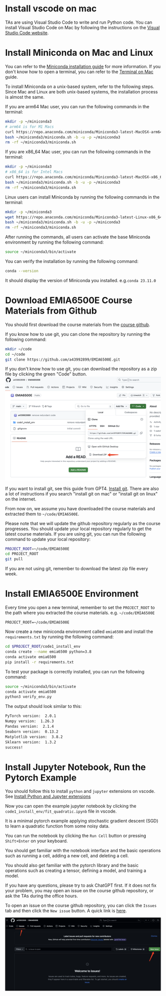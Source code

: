 # Install vscode on mac
TAs are using Visual Studio Code to write and run Python code.
You can install Visual Studio Code on Mac by following the instructions on the [Visual Studio Code website](https://code.visualstudio.com/docs/setup/mac).

# Install Miniconda on Mac and Linux
You can refer to the [Miniconda installation guide](https://docs.anaconda.com/free/miniconda/) for more information.
If you don't know how to open a terminal, you can refer to the [Terminal on Mac](https://www.howtogeek.com/682770/how-to-open-the-terminal-on-a-mac/) guide.

To install Miniconda on a unix-based system, refer to the following steps. Since Mac and Linux are both unix-based systems, the installation process is almost the same.

If you are arm64 Mac user, you can run the following commands in the terminal:
```bash
mkdir -p ~/miniconda3
# arm64 is for M1 Macs
curl https://repo.anaconda.com/miniconda/Miniconda3-latest-MacOSX-arm64.sh -o ~/miniconda3/miniconda.sh
bash ~/miniconda3/miniconda.sh -b -u -p ~/miniconda3
rm -rf ~/miniconda3/miniconda.sh
```

If you are x86_64 Mac user, you can run the following commands in the terminal:
```bash
mkdir -p ~/miniconda3
# x86_64 is for Intel Macs
curl https://repo.anaconda.com/miniconda/Miniconda3-latest-MacOSX-x86_64.sh -o ~/miniconda3/miniconda.sh
bash ~/miniconda3/miniconda.sh -b -u -p ~/miniconda3
rm -rf ~/miniconda3/miniconda.sh
```

Linux users can install Miniconda by running the following commands in the terminal:
```bash
mkdir -p ~/miniconda3
wget https://repo.anaconda.com/miniconda/Miniconda3-latest-Linux-x86_64.sh -O ~/miniconda3/miniconda.sh
bash ~/miniconda3/miniconda.sh -b -u -p ~/miniconda3
rm -rf ~/miniconda3/miniconda.sh
```

After running the commands, all users can activate the base Miniconda environment by running the following command:
```bash
source ~/miniconda3/bin/activate
```

You can verify the installation by running the following command:
```bash
conda --version
```
It should display the version of Miniconda you installed. e.g.`conda 23.11.0`

# Download EMIA6500E Course Materials from Github
You should first download the course materials from the [course github](https://github.com/a43992899/EMIA6500E/tree/main).

If you know how to use git, you can clone the repository by running the following command:
```bash
mkdir ~/code
cd ~/code
git clone https://github.com/a43992899/EMIA6500E.git
```

If you don't know how to use git, you can download the repository as a zip file by clicking the green "Code" button.
![Download github material](assets/install_on_mac_and_linux.1.png)

If you want to install git, see this guide from GPT4. [Install git](https://chat.openai.com/share/66110a95-3b66-4352-ad70-a1a7c9627a17). There are also a lot of instructions if you search "install git on mac" or "install git on linux" on the internet.

From now on, we assume you have downloaded the course materials and extracted them to `~/code/EMIA6500E`.

Please note that we will update the github repository regularly as the course progresses. You should update your local repository regularly to get the latest course materials. If you are using git, you can run the following command to update your local repository:
```bash
PROJECT_ROOT=~/code/EMIA6500E
cd PROJECT_ROOT
git pull
```

If you are not using git, remember to download the latest zip file every week.

# Install EMIA6500E Environment
Every time you open a new terminal, remember to set the `PROJECT_ROOT` to the path where you extracted the course materials. e.g. `~/code/EMIA6500E`
```
PROJECT_ROOT=~/code/EMIA6500E
```
Now create a new miniconda environment called `emia6500` and install the `requirements.txt` by running the following command:
```bash
cd $PROJECT_ROOT/code1_install_env
conda create --name emia6500 python=3.8
conda activate emia6500
pip install -r requirements.txt
```

To test your package is correctly installed, you can run the following command:
```bash
source ~/miniconda3/bin/activate
conda activate emia6500
python3 verify_env.py
```

The output should look similar to this:
```bash
PyTorch version:  2.0.1
Numpy version:  1.26.3
Pandas version:  2.1.4
Seaborn version:  0.13.2
Matplotlib version:  3.8.2
Sklearn version:  1.3.2
success!
```

# Install Jupyter Notebook, Run the Pytorch Example
You should follow this to install `python` and `jupyter` extensions on vscode. See [Install Python and Jupyter extensions](https://www.alphr.com/vs-code-open-jupyter-notebook/)

Now you can open the example jupyter notebook by clicking the `code1_install_env/fit_quadratic.ipynb` file in vscode.

It is a minimal pytorch example applying stochastic gradient descent (SGD) to learn a quadratic function from some noisy data.

You can run the notebook by clicking the `Run Cell` button or pressing `Shift+Enter` on your keyboard.

You should get familiar with the notebook interface and the basic operations such as running a cell, adding a new cell, and deleting a cell.

You should also get familiar with the pytorch library and the basic operations such as creating a tensor, defining a model, and training a model.

If you have any questions, please try to ask ChatGPT first. If it does not fix your problem, you may open an issue on the course github repository, or ask the TAs during the office hours.

To open an issue on the course github repository, you can click the `Issues` tab and then click the `New issue` button. A quick link is [here](https://github.com/a43992899/EMIA6500E/issues).

![open an issue](assets/install_on_mac_and_linux.2.png)
